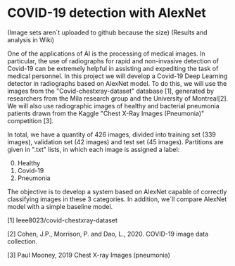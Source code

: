 # COVID-19 detection with AlexNet

(Image sets aren´t uploaded to github because the size)
(Results and analysis in Wiki)

One of the applications of AI is the processing of medical images. In particular, the use of radiographs for rapid and non-invasive detection of Covid-19 can be extremely helpful in assisting and expediting the task of medical personnel. In this project we will develop a Covid-19 Deep Learning detector in radiographs based on AlexNet model. To do this, we will use the images from the "Covid-chestxray-dataset" database [1], generated by researchers from the Mila research group and the University of Montreal[2]. We will also use radiographic images of healthy and bacterial pneumonia patients drawn from the Kaggle "Chest X-Ray Images (Pneumonia)" competition [3]. 

In total, we have a quantity of 426 images, divided into training set (339 images), validation set (42 images) and test set (45 images). Partitions are given in ".txt" lists, in which each image is assigned a label:

0) Healthy
1) Covid-19
2) Pneumonia

The objective is to develop a system based on AlexNet capable of correctly classifying images in these 3 categories. In addition, we´ll compare AlexNet model with a simple baseline model.

[1] Ieee8023/covid-chestxray-dataset

[2] Cohen, J.P., Morrison, P. and Dao, L., 2020. COVID-19 image data collection.

[3] Paul Mooney, 2019 Chest X-ray Images (pneumonia)
